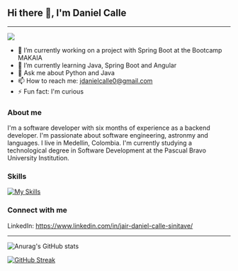 ## Hi there 👋, I'm Daniel Calle

***

![](https://komarev.com/ghpvc/?username=jdanielcalle)

- 🔭 I’m currently working on a project with Spring Boot at the Bootcamp MAKAIA
- 🌱 I’m currently learning Java, Spring Boot and Angular
- 💬 Ask me about Python and Java
- 📫 How to reach me: jdanielcalle0@gmail.com
- ⚡ Fun fact: I'm curious

### About me

I'm a software developer with six months of experience as a backend developer. I'm passionate about software engineering, astronmy and languages. I live in Medellin, Colombia. I'm currently studying a technological degree in Software Development at the Pascual Bravo University Institution. 

### Skills

[![My Skills](https://skillicons.dev/icons?i=java,python,cs,js,git,spring,django,angular,mysql,mongodb,aws)](https://skillicons.dev)

### Connect with me

LinkedIn: https://www.linkedin.com/in/jair-daniel-calle-sinitave/

***

![Anurag's GitHub stats](https://github-readme-stats.vercel.app/api?username=jdanielcalle&show_icons=true&theme=default)

[![GitHub Streak](https://streak-stats.demolab.com/?user=jdanielcalle&theme=default)](https://git.io/streak-stats)
